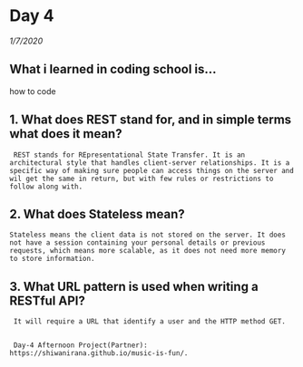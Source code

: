 # Day 4
_1/7/2020_

## What i learned in coding school is...
how to code

## 1. What does REST stand for, and in simple terms what does it mean?
     REST stands for REpresentational State Transfer. It is an architectural style that handles client-server relationships. It is a specific way of making sure people can access things on the server and wil get the same in return, but with few rules or restrictions to follow along with.

## 2. What does Stateless mean?
    Stateless means the client data is not stored on the server. It does not have a session containing your personal details or previous requests, which means more scalable, as it does not need more memory to store information. 

## 3. What URL pattern is used when writing a RESTful API?
     It will require a URL that identify a user and the HTTP method GET.


     Day-4 Afternoon Project(Partner):  https://shiwanirana.github.io/music-is-fun/.